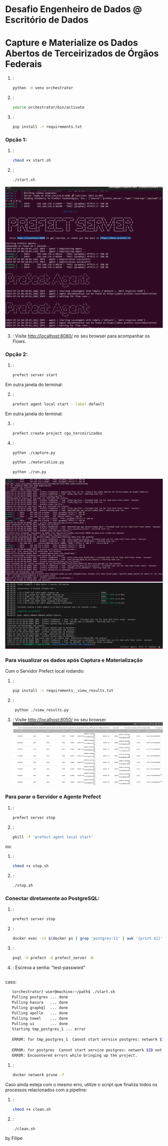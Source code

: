 # Desafio Engenheiro de Dados @ Escritório de Dados
# Capture e Materialize os Dados Abertos de Terceirizados de Órgãos Federais

1. :
   ```sh
   python -m venv orchestrator
   ```
2. :
   ```sh
   source orchestrator/bin/activate
   ```
3. :
   ```sh
   pip install -r requirements.txt
   ```

### Opção 1:
1. :
   ```sh
   chmod +x start.sh
   ```
2. :
   ```sh
   ./start.sh
   ```
![prefect_server_and_agents_ready](images/prefect_server_and_agents_ready.png)

3. :
   Visite [http://localhost:8080/](http://localhost:8080/) no seu browser para acompanhar os Flows.

### Opção 2:
1. :
   ```sh
   prefect server start
   ```
Em outra janela do terminal:

2. : 
   ```sh
   prefect agent local start --label default
   ```
Em outra janela do terminal:

3. :
   ```sh
   prefect create project cgu_terceirizados
   ```
4. :
   ```sh
   python ./capture.py
   ```
   ```sh
   python ./materialize.py
   ```
   ```sh
   python ./run.py
   ```
![capture_flow_log_in_prefect_server](images/capture_flow_log_in_prefect_server.png)
![materialize_flow_log_in_vscode_terminal](images/materialize_flow_log_in_vscode_terminal.png)

### Para visualizar os dados após Captura e Materialização

Com o Servidor Prefect local rodando:

1. :
   ```sh
   pip install -r requirements__view_results.txt
   ```
2. :
   ```sh
    python ./view_results.py
   ```
3. :
   Visite [http://localhost:8050/](http://localhost:8050/) no seu browser.
![dash_visualization_staging_transformed](images/dash_visualization_staging_transformed.png)

### Para parar o Servidor e Agente Prefect

1. :
   ```sh
   prefect server stop
   ```
2. : 
   ```sh
   pkill -f 'prefect agent local start'
   ```
ou:

1. :
   ```sh
   chmod +x stop.sh
   ```
2. :
   ```sh
   ./stop.sh
   ```
### Conectar diretamente ao PostgreSQL:
1. :
   ```sh
   prefect server stop
   ```
2. : 
   ```sh
   docker exec -it $(docker ps | grep 'postgres:11' | awk '{print $1}') bash
   ```
3. :
   ```sh
   psql -U prefect -d prefect_server -W
   ```
4. :
Escreva a senha: "test-password"

## 
caso:
```sh
   (orchestrator) user@machine:~/path$ ./start.sh
   Pulling postgres ... done
   Pulling hasura   ... done
   Pulling graphql  ... done
   Pulling apollo   ... done
   Pulling towel    ... done
   Pulling ui       ... done
   Starting tmp_postgres_1 ... error

   ERROR: for tmp_postgres_1  Cannot start service postgres: network $ID not found

   ERROR: for postgres  Cannot start service postgres: network $ID not found
   ERROR: Encountered errors while bringing up the project.
   ```
1. :
   ```sh
   docker network prune -f
   ```

Caso ainda esteja com o mesmo erro, utilize o script que finaliza todos os processos relacionados com a pipeline:
1. :
   ```sh
   chmod +x clean.sh
   ```
2. :
   ```sh
   ./clean.sh
   ```

by Filipe